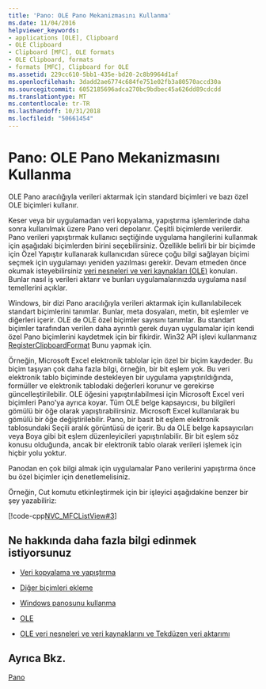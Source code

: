 ```yaml
---
title: 'Pano: OLE Pano Mekanizmasını Kullanma'
ms.date: 11/04/2016
helpviewer_keywords:
- applications [OLE], Clipboard
- OLE Clipboard
- Clipboard [MFC], OLE formats
- OLE Clipboard, formats
- formats [MFC], Clipboard for OLE
ms.assetid: 229cc610-5bb1-435e-bd20-2c8b9964d1af
ms.openlocfilehash: 3dadd2ae6774c684fe751e02fb3a80570accd30a
ms.sourcegitcommit: 6052185696adca270bc9bdbec45a626dd89cdcdd
ms.translationtype: MT
ms.contentlocale: tr-TR
ms.lasthandoff: 10/31/2018
ms.locfileid: "50661454"
---
```

# <a name="clipboard-using-the-ole-clipboard-mechanism"></a>Pano: OLE Pano Mekanizmasını Kullanma

OLE Pano aracılığıyla verileri aktarmak için standard biçimleri ve bazı özel OLE biçimleri kullanır.

Keser veya bir uygulamadan veri kopyalama, yapıştırma işlemlerinde daha sonra kullanılmak üzere Pano veri depolanır. Çeşitli biçimlerde verilerdir. Pano verileri yapıştırmak kullanıcı seçtiğinde uygulama hangilerini kullanmak için aşağıdaki biçimlerden birini seçebilirsiniz. Özellikle belirli bir bir biçimde için Özel Yapıştır kullanarak kullanıcıdan sürece çoğu bilgi sağlayan biçimi seçmek için uygulamayı yeniden yazılması gerekir. Devam etmeden önce okumak isteyebilirsiniz [veri nesneleri ve veri kaynakları (OLE)](../mfc/data-objects-and-data-sources-ole.md) konuları. Bunlar nasıl iş verileri aktarır ve bunları uygulamalarınızda uygulama nasıl temellerini açıklar.

Windows, bir dizi Pano aracılığıyla verileri aktarmak için kullanılabilecek standart biçimlerini tanımlar. Bunlar, meta dosyaları, metin, bit eşlemler ve diğerleri içerir. OLE de OLE özel biçimler sayısını tanımlar. Bu standart biçimler tarafından verilen daha ayrıntılı gerek duyan uygulamalar için kendi özel Pano biçimlerini kaydetmek için bir fikirdir. Win32 API işlevi kullanmanız [RegisterClipboardFormat](/windows/desktop/api/winuser/nf-winuser-registerclipboardformata) Bunu yapmak için.

Örneğin, Microsoft Excel elektronik tablolar için özel bir biçim kaydeder. Bu biçim taşıyan çok daha fazla bilgi, örneğin, bir bit eşlem yok. Bu veri elektronik tablo biçiminde destekleyen bir uygulama yapıştırıldığında, formüller ve elektronik tablodaki değerleri korunur ve gerekirse güncelleştirilebilir. OLE öğesini yapıştırılabilmesi için Microsoft Excel veri biçimleri Pano'ya ayrıca koyar. Tüm OLE belge kapsayıcısı, bu bilgileri gömülü bir öğe olarak yapıştırabilirsiniz. Microsoft Excel kullanılarak bu gömülü bir öğe değiştirilebilir. Pano, bir basit bit eşlem elektronik tablosundaki Seçili aralık görüntüsü de içerir. Bu da OLE belge kapsayıcıları veya Boya gibi bit eşlem düzenleyicileri yapıştırılabilir. Bir bit eşlem söz konusu olduğunda, ancak bir elektronik tablo olarak verileri işlemek için hiçbir yolu yoktur.

Panodan en çok bilgi almak için uygulamalar Pano verilerini yapıştırma önce bu özel biçimler için denetlemelisiniz.

Örneğin, Cut komutu etkinleştirmek için bir işleyici aşağıdakine benzer bir şey yazabiliriz:

[!code-cpp[NVC_MFCListView#3](../atl/reference/codesnippet/cpp/clipboard-using-the-ole-clipboard-mechanism_1.cpp)]

## <a name="what-do-you-want-to-know-more-about"></a>Ne hakkında daha fazla bilgi edinmek istiyorsunuz

- [Veri kopyalama ve yapıştırma](../mfc/clipboard-copying-and-pasting-data.md)

- [Diğer biçimleri ekleme](../mfc/clipboard-adding-other-formats.md)

- [Windows panosunu kullanma](../mfc/clipboard-using-the-windows-clipboard.md)

- [OLE](../mfc/ole-background.md)

- [OLE veri nesneleri ve veri kaynaklarını ve Tekdüzen veri aktarımı](../mfc/data-objects-and-data-sources-ole.md)

## <a name="see-also"></a>Ayrıca Bkz.

[Pano](../mfc/clipboard.md)

